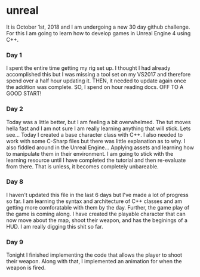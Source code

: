 # unreal
It is October 1st, 2018 and I am undergoing a new 30 day github challenge. For this I am going to learn how to develop games in Unreal Engine 4 using C++. 

### Day 1
I spent the entire time getting my rig set up. I thought I had already accomplished this but I was missing a tool set on my VS2017 and therefore spend over a half hour updating it. THEN, it needed to update again once the addition was complete. SO, I spend on hour reading docs. OFF TO A GOOD START!

### Day 2
Today was a little better, but I am feeling a bit overwhelmed. The tut moves hella fast and I am not sure I am really learning anything that will stick. Lets see... Today I created a base character class with C++. I also needed to work with some C-Sharp files but there was little explanation as to why. I also fiddled around in the Unreal Engine... Applying assets and learning how to manipulate them in their environment. I am going to stick with the learning resource until I have completed the tutorial and then re-evaluate from there. That is unless, it becomes completely unbareable. 

### Day 8
I haven't updated this file in the last 6 days but I've made a lot of progress so far. I am learning the syntax and architecture of C++ classes and am getting more comforatable with them by the day. Further, the game play of the game is coming along. I have created the playable character that can now move about the map, shoot their weapon, and has the beginings of a HUD. I am really digging this shit so far.

### Day 9
Tonight I finished implementing the code that allows the player to shoot their weapon. Along with that, I implemented an animation for when the weapon is fired. 
